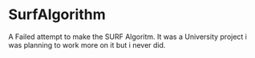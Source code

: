 # SurfAlgorithm

A Failed attempt to make the SURF Algoritm. It was a University project i was planning to work more on it but i never did.
